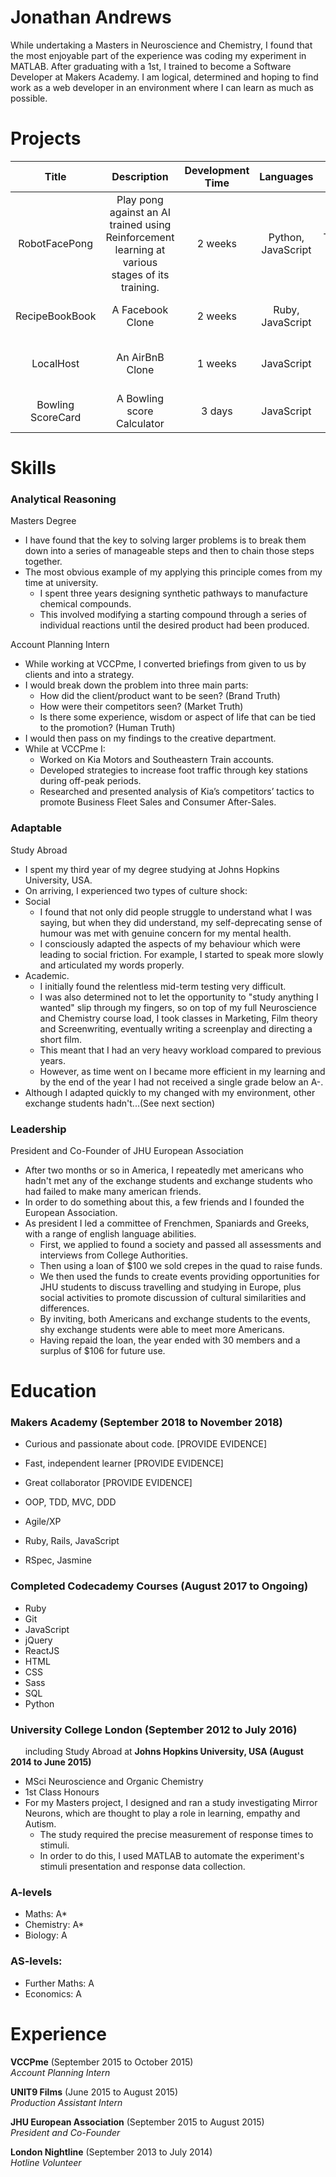 # Jonathan Andrews

While undertaking a Masters in Neuroscience and Chemistry, I found that the most enjoyable part of the experience was coding my experiment in MATLAB. After graduating with a 1st, I trained to become a Software Developer at Makers Academy. I am logical, determined and hoping to find work as a web developer in an environment where I can learn as much as possible.

# Projects

| Title | Description | Development Time | Languages | Technologies | Testing | Link to Repo |
| :---: |:-----------:| :-----------:| :-----------:| :-----------:| :-----------: | :-----------:|
| RobotFacePong   | Play pong against an AI trained using Reinforcement learning at various stages of its training. | 2 weeks |Python, JavaScript|  TensorFlow, TensorFlow.JS, Keras, ExpressJS,  | unitTest, Jest |[:table_tennis_paddle_and_ball:](https://github.com/JonathanAndrews/robot_pong)|
| RecipeBookBook | A Facebook Clone | 2 weeks | Ruby, JavaScript | Rails, React, PostgreSQL | RSpec, Jest, Capybara |[:book:](https://github.com/JonathanAndrews/acebook-RecipeBookBook)|
| LocalHost | An AirBnB Clone | 1 weeks | JavaScript | Node, ExpressJS, Mongoose, MongoDB | Zombie, Jest, Zombie | [:house_with_garden:](https://github.com/JonathanAndrews/MakersBnB)|
| Bowling ScoreCard | A Bowling score Calculator | 3 days | JavaScript | Node, Express | RSpec, Jest, Puppeteer | [:bowling](https://github.com/JonathanAndrews/bowling-challenge)|


# Skills

### Analytical Reasoning

Masters Degree
- I have found that the key to solving larger problems is to break them down into a series of manageable steps and then to chain those steps together.
- The most obvious example of my applying this principle comes from my time at university.
  - I spent three years designing synthetic pathways to manufacture chemical compounds.
  - This involved modifying a starting compound through a series of individual reactions until the desired product had been produced.

Account Planning Intern
- While working at VCCPme, I converted briefings from given to us by clients and into a strategy.
- I would break down the problem into three main parts:
  - How did the client/product want to be seen? (Brand Truth)
  - How were their competitors seen? (Market Truth)
  - Is there some experience, wisdom or aspect of life that can be tied to the promotion? (Human Truth)
- I would then pass on my findings to the creative department.
- While at VCCPme I:
  - Worked on Kia Motors and Southeastern Train accounts.
  - Developed strategies to increase foot traffic through key stations during off-peak periods.
  - Researched and presented analysis of Kia’s competitors’ tactics to promote Business Fleet Sales and Consumer After-Sales.

### Adaptable

Study Abroad
- I spent my third year of my degree studying at Johns Hopkins University, USA.
- On arriving, I experienced two types of culture shock:
- Social
  - I found that not only did people struggle to understand what I was saying, but when they did understand, my self-deprecating sense of humour was met with genuine concern for my mental health.
  - I consciously adapted the aspects of my behaviour which were leading to social friction. For example, I started to speak more slowly and articulated my words properly.
- Academic.
  - I initially found the relentless mid-term testing very difficult.
  - I was also determined not to let the opportunity to "study anything I wanted" slip through my fingers, so on top of my full Neuroscience and Chemistry course load, I took classes in Marketing, Film theory and Screenwriting, eventually writing a screenplay and directing a short film.
  - This meant that I had an very heavy workload compared to previous years.
  - However, as time went on I became more efficient in my learning and by the end of the year I had not received a single grade below an A-.
- Although I adapted quickly to my changed with my environment, other exchange students hadn't...(See next section)

### Leadership

President and Co-Founder of JHU European Association
- After two months or so in America, I repeatedly met americans who hadn't met any of the exchange students and exchange students who had failed to make many american friends.
- In order to do something about this, a few friends and I founded the European Association.
- As president I led a committee of Frenchmen, Spaniards and Greeks, with a range of english language abilities.
  - First, we applied to found a society and passed all assessments and interviews from College Authorities.
  - Then using a loan of $100 we sold crepes in the quad to raise funds.
  - We then used the funds to create events providing opportunities for JHU students to discuss travelling and studying in Europe, plus social activities to promote discussion of cultural similarities and differences.
  - By inviting, both Americans and exchange students to the events, shy exchange students were able to meet more Americans.
  - Having repaid the loan, the year ended with 30 members and a surplus of $106 for future use.


# Education

### Makers Academy (September 2018 to November 2018)

- Curious and passionate about code. [PROVIDE EVIDENCE]
- Fast, independent learner [PROVIDE EVIDENCE]
- Great collaborator [PROVIDE EVIDENCE]

- OOP, TDD, MVC, DDD
- Agile/XP
- Ruby, Rails, JavaScript
- RSpec, Jasmine

### Completed Codecademy Courses (August 2017 to Ongoing)

- Ruby
- Git
- JavaScript
- jQuery
- ReactJS
- HTML
- CSS
- Sass
- SQL
- Python

### University College London (September 2012 to July 2016)
&nbsp;&nbsp;&nbsp;&nbsp;&nbsp;&nbsp;including Study Abroad at **Johns Hopkins University, USA (August 2014 to June 2015)**

- MSci Neuroscience and Organic Chemistry
- 1st Class Honours
- For my Masters project, I designed and ran a study investigating Mirror Neurons, which are thought to play a role in learning, empathy and Autism.
  - The study required the precise measurement of response times to stimuli.
  - In order to do this, I used MATLAB to automate the experiment's stimuli presentation and response data collection.

### A-levels

- Maths: A*
- Chemistry: A*
- Biology: A

### AS-levels:

- Further Maths: A
- Economics: A

# Experience

**VCCPme** (September 2015 to October 2015)    
*Account Planning Intern*

**UNIT9 Films** (June 2015 to August 2015)   
*Production Assistant Intern*

**JHU European Association** (September 2015 to August 2015)   
*President and Co-Founder*

**London Nightline** (September 2013 to July 2014)   
*Hotline Volunteer*
